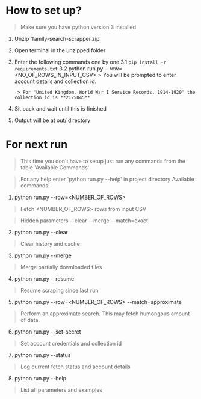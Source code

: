 # How to set up?
> Make sure you have python version 3 installed 
1. Unzip 'family-search-scrapper.zip' 
2. Open terminal in the unzipped folder
3. Enter the following commands one by one
    3.1 `pip install -r requirements.txt`
    3.2 python run.py --row=<NO_OF_ROWS_IN_INPUT_CSV>
        > You will be prompted to enter account details and collection id. 

        > For 'United Kingdom, World War I Service Records, 1914-1920' the collection id is **2125045**
4. Sit back and wait until this is finished
5. Output will be at out/ directory

# For next run
> This time you don't have to setup just run any commands from the table 'Available Commands'

> For any help enter `python run.py --help' in project directory
Available commands:

1. python run.py --row=<NUMBER_OF_ROWS>
> Fetch <NUMBER_OF_ROWS> rows from input CSV

> Hidden parameters  --clear --merge  --match=exact

2. python run.py --clear
> Clear history and cache

3. python run.py --merge 
> Merge partially downloaded files 

4. python run.py --resume
> Resume scraping since last run

5. python run.py --row=<NUMBER_OF_ROWS> --match=approximate
> Perform an approximate search. This may fetch humongous amount of data. 

6. python run.py --set-secret
> Set account credentials and collection id   

7. python run.py --status
> Log current fetch status and account details  

8. python run.py --help
> List all parameters and examples    

